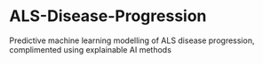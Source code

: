 # ALS-Disease-Progression
Predictive machine learning modelling of ALS disease progression, complimented using explainable AI methods
